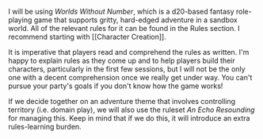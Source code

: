I will be using *Worlds Without Number*, which is a d20-based fantasy role-playing game that supports gritty, hard-edged adventure in a sandbox world. All of the relevant rules for it can be found in the Rules section. I recommend starting with [[Character Creation]].

It is imperative that players read and comprehend the rules as written. I'm happy to explain rules as they come up and to help players build their characters, particularly in the first few sessions, but I will not be the only one with a decent comprehension once we really get under way. You can't pursue your party's goals if you don't know how the game works!

If we decide together on an adventure theme that involves controlling territory (i.e. domain play), we will also use the ruleset *An Echo Resounding* for managing this. Keep in mind that if we do this, it will introduce an extra rules-learning burden.